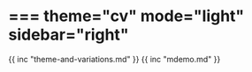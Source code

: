 ===
theme="cv"
mode="light"
sidebar="right"
===
{{ inc "theme-and-variations.md" }}
{{ inc "mdemo.md" }}

